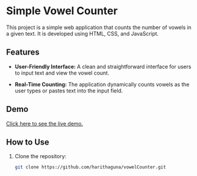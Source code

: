 # Simple Vowel Counter

This project is a simple web application that counts the number of vowels in a given text. It is developed using HTML, CSS, and JavaScript.


## Features

- **User-Friendly Interface:** A clean and straightforward interface for users to input text and view the vowel count.

- **Real-Time Counting:** The application dynamically counts vowels as the user types or pastes text into the input field.

## Demo

[Click here to see the live demo.](https://harithaguna.github.io/vowelCounter/)

## How to Use

1. Clone the repository:

   ```bash
   git clone https://github.com/harithaguna/vowelCounter.git
